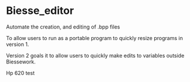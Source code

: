 # Biesse_editor
Automate the creation, and editing of .bpp files

To allow users to run as a portable program to quickly resize programs in version 1.

Version 2 goals it to allow users to quickly make edits to variables outside Biessework.

Hp 620 test